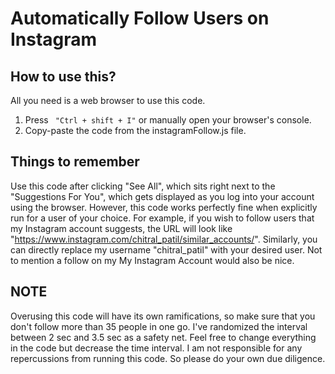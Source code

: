 # Automatically Follow Users on Instagram
## How to use this?
All you need is a web browser to use this code.
1. Press <code> "Ctrl + shift + I"</code> or manually open your browser's console.
2. Copy-paste the code from the instagramFollow.js file.

## Things to remember
Use this code after clicking "See All", which sits right next to the "Suggestions For You", which gets displayed as you log into your account using the browser. However, this code works perfectly fine when explicitly run for a user of your choice. For example, if you wish to follow users that my Instagram account suggests, the URL will look like "https://www.instagram.com/chitral_patil/similar_accounts/". Similarly, you can directly replace my username "chitral_patil" with your desired user. Not to mention a follow on my My Instagram Account would also be nice.

## NOTE
Overusing this code will have its own ramifications, so make sure that you don't follow more than 35 people in one go. I've randomized the interval between 2 sec and 3.5 sec as a safety net. Feel free to change everything in the code but decrease the time interval. I am not responsible for any repercussions from running this code. So please do your own due diligence.

